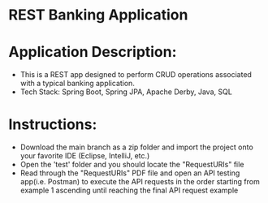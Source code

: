 # REST Banking Application
# Application Description: 
- This is a REST app designed to perform CRUD operations associated with a typical banking application.
- Tech Stack: Spring Boot, Spring JPA, Apache Derby, Java, SQL
# Instructions:
- Download the main branch as a zip folder and import the project onto your favorite IDE (Eclipse, IntelliJ, etc.)
- Open the 'test' folder and you should locate the "RequestURIs" file
- Read through the "RequestURIs" PDF file and open an API testing app(i.e. Postman) to execute the API requests in the order starting from example 1 
ascending until reaching the final API request example

